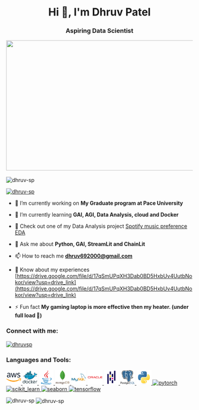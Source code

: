 <h1 align="center">Hi 👋, I'm Dhruv Patel</h1>
<h3 align="center">Aspiring Data Scientist</h3>

<div align="center">
  <img src="https://media.giphy.com/media/dWesBcTLavkZuG35MI/giphy.gif" width="600" height="350"/>
</div>

<p align="left"> <img src="https://komarev.com/ghpvc/?username=dhruv-sp&label=Profile%20views&color=0e75b6&style=flat" alt="dhruv-sp" /> </p>

<p align="left"> <a href="https://github.com/ryo-ma/github-profile-trophy"><img src="https://github-profile-trophy.vercel.app/?username=dhruv-sp" alt="dhruv-sp" /></a> </p>

- 🔭 I’m currently working on **My Graduate program at Pace University**

- 🌱 I’m currently learning **GAI, AGI, Data Analysis, cloud and Docker**

- 🤝 Check out one of my Data Analysis project [Spotify music preference EDA](https://github.com/Dhruv-SP/Spotify-EDA)

- 💬 Ask me about **Python, GAI, StreamLit and ChainLit**

- 📫 How to reach me **dhruv692000@gmail.com**

- 📄 Know about my experiences [https://drive.google.com/file/d/17qSmUPqXH3Dab0BD5HxbUv4UutbNokor/view?usp=drive_link](https://drive.google.com/file/d/17qSmUPqXH3Dab0BD5HxbUv4UutbNokor/view?usp=drive_link)

- ⚡ Fun fact **My gaming laptop is more effective then my heater. (under full load 🫠)**

<h3 align="left">Connect with me:</h3>
<p align="left">
<a href="https://linkedin.com/in/dhruvsp" target="blank"><img align="center" src="https://raw.githubusercontent.com/rahuldkjain/github-profile-readme-generator/master/src/images/icons/Social/linked-in-alt.svg" alt="dhruvsp" height="30" width="40" /></a>
</p>

<h3 align="left">Languages and Tools:</h3>
<p align="left"> <a href="https://aws.amazon.com" target="_blank" rel="noreferrer"> <img src="https://raw.githubusercontent.com/devicons/devicon/master/icons/amazonwebservices/amazonwebservices-original-wordmark.svg" alt="aws" width="40" height="40"/> </a> <a href="https://www.docker.com/" target="_blank" rel="noreferrer"> <img src="https://raw.githubusercontent.com/devicons/devicon/master/icons/docker/docker-original-wordmark.svg" alt="docker" width="40" height="40"/> </a> <a href="https://www.java.com" target="_blank" rel="noreferrer"> <img src="https://raw.githubusercontent.com/devicons/devicon/master/icons/java/java-original.svg" alt="java" width="40" height="40"/> </a> <a href="https://www.mongodb.com/" target="_blank" rel="noreferrer"> <img src="https://raw.githubusercontent.com/devicons/devicon/master/icons/mongodb/mongodb-original-wordmark.svg" alt="mongodb" width="40" height="40"/> </a> <a href="https://www.mysql.com/" target="_blank" rel="noreferrer"> <img src="https://raw.githubusercontent.com/devicons/devicon/master/icons/mysql/mysql-original-wordmark.svg" alt="mysql" width="40" height="40"/> </a> <a href="https://www.oracle.com/" target="_blank" rel="noreferrer"> <img src="https://raw.githubusercontent.com/devicons/devicon/master/icons/oracle/oracle-original.svg" alt="oracle" width="40" height="40"/> </a> <a href="https://pandas.pydata.org/" target="_blank" rel="noreferrer"> <img src="https://raw.githubusercontent.com/devicons/devicon/2ae2a900d2f041da66e950e4d48052658d850630/icons/pandas/pandas-original.svg" alt="pandas" width="40" height="40"/> </a> <a href="https://www.postgresql.org" target="_blank" rel="noreferrer"> <img src="https://raw.githubusercontent.com/devicons/devicon/master/icons/postgresql/postgresql-original-wordmark.svg" alt="postgresql" width="40" height="40"/> </a> <a href="https://www.python.org" target="_blank" rel="noreferrer"> <img src="https://raw.githubusercontent.com/devicons/devicon/master/icons/python/python-original.svg" alt="python" width="40" height="40"/> </a> <a href="https://pytorch.org/" target="_blank" rel="noreferrer"> <img src="https://www.vectorlogo.zone/logos/pytorch/pytorch-icon.svg" alt="pytorch" width="40" height="40"/> </a> <a href="https://scikit-learn.org/" target="_blank" rel="noreferrer"> <img src="https://upload.wikimedia.org/wikipedia/commons/0/05/Scikit_learn_logo_small.svg" alt="scikit_learn" width="40" height="40"/> </a> <a href="https://seaborn.pydata.org/" target="_blank" rel="noreferrer"> <img src="https://seaborn.pydata.org/_images/logo-mark-lightbg.svg" alt="seaborn" width="40" height="40"/> </a> <a href="https://www.tensorflow.org" target="_blank" rel="noreferrer"> <img src="https://www.vectorlogo.zone/logos/tensorflow/tensorflow-icon.svg" alt="tensorflow" width="40" height="40"/> </a> </p>

<p><img align="left" src="https://github-readme-stats.vercel.app/api/top-langs?username=dhruv-sp&show_icons=true&locale=en&layout=compact" alt="dhruv-sp" /></p>

<p>&nbsp;<img align="center" src="https://github-readme-stats.vercel.app/api?username=dhruv-sp&show_icons=true&locale=en" alt="dhruv-sp" /></p>

